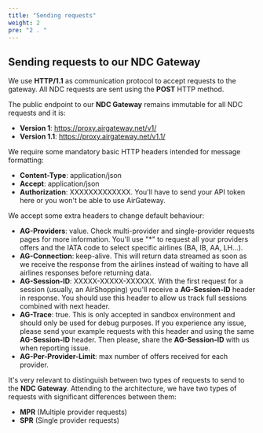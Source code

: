 ```yaml
---
title: "Sending requests"
weight: 2
pre: "2 . "
---
```


## Sending requests to our NDC Gateway

We use **HTTP/1.1** as communication protocol to accept requests to the gateway. All NDC requests are sent using the **POST** HTTP method.

The public endpoint to our **NDC Gateway** remains immutable for all NDC requests and it is:

* **Version 1**: https://proxy.airgateway.net/v1/
* **Version 1.1**: https://proxy.airgateway.net/v1.1/

We require some mandatory basic HTTP headers intended for message formatting:

* **Content-Type**: application/json
* **Accept**: application/json
* **Authorization**: XXXXXXXXXXXXX. You'll have to send your API token here or you won't be able to use AirGateway.

We accept some extra headers to change default behaviour:

* **AG-Providers**: value. Check multi-provider and single-provider requests pages for more information. You'll use "*" to request all your providers offers and the IATA code to select specific airlines (BA, IB, AA, LH...).
* **AG-Connection**: keep-alive. This will return data streamed as soon as we receive the response from the airlines instead of waiting to have all airlines responses before returning data.
* **AG-Session-ID**: XXXXX-XXXXX-XXXXXX. With the first request for a session (usually, an AirShopping) you'll receive a **AG-Session-ID** header in response. You should use this header to allow us track full sessions combined with next header.
* **AG-Trace**: true. This is only accepted in sandbox environment and should only be used for debug purposes. If you experience any issue, please send your example requests with this header and using the same **AG-Session-ID** header. Then please, share the **AG-Session-ID** with us when reporting issue.
* **AG-Per-Provider-Limit**: max number of offers received for each provider.

It's very relevant to distinguish between two types of requests to send to the **NDC Gateway**. Attending to the architecture, we have two types of requests with significant differences between them:

* **MPR** (Multiple provider requests)
* **SPR** (Single provider requests)
